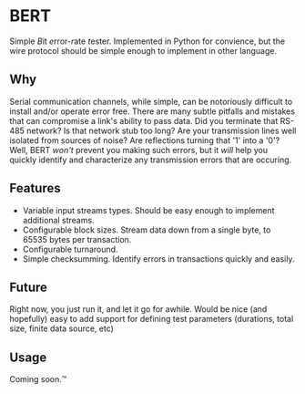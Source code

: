 BERT
====
Simple *B*it *e*rror-*r*ate *t*ester. Implemented in Python for convience, but the wire protocol
should be simple enough to implement in other language.

Why
---
Serial communication channels, while simple, can be notoriously difficult to install and/or operate
error free. There are many subtle pitfalls and mistakes that can compromise a link's ability to pass
data. Did you terminate that RS-485 network? Is that network stub too long? Are your transmission
lines well isolated from sources of noise? Are reflections turning that '1' into a '0'? Well, BERT
*won't* prevent you making such errors, but it *will* help you quickly identify and characterize 
any transmission errors that are occuring.

Features
--------
 * Variable input streams types. Should be easy enough to implement additional streams. 
 * Configurable block sizes. Stream data down from a single byte, to 65535 bytes per transaction.
 * Configurable turnaround.
 * Simple checksumming. Identify errors in transactions quickly and easily.
 
Future
------
Right now, you just run it, and let it go for awhile. Would be nice (and hopefully) easy to add support
for defining test parameters (durations, total size, finite data source, etc)

Usage
-----
Coming soon.™
